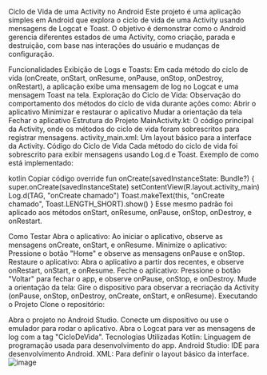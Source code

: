 Ciclo de Vida de uma Activity no Android
Este projeto é uma aplicação simples em Android que explora o ciclo de vida de uma Activity usando mensagens de Logcat e Toast. O objetivo é demonstrar como o Android gerencia diferentes estados de uma Activity, como criação, parada e destruição, com base nas interações do usuário e mudanças de configuração.

Funcionalidades
Exibição de Logs e Toasts: Em cada método do ciclo de vida (onCreate, onStart, onResume, onPause, onStop, onDestroy, onRestart), a aplicação exibe uma mensagem de log no Logcat e uma mensagem Toast na tela.
Exploração do Ciclo de Vida: Observação do comportamento dos métodos do ciclo de vida durante ações como:
Abrir o aplicativo
Minimizar e restaurar o aplicativo
Mudar a orientação da tela
Fechar o aplicativo
Estrutura do Projeto
MainActivity.kt: O código principal da Activity, onde os métodos do ciclo de vida foram sobrescritos para registrar mensagens.
activity_main.xml: Um layout básico para a interface da Activity.
Código do Ciclo de Vida
Cada método do ciclo de vida foi sobrescrito para exibir mensagens usando Log.d e Toast. Exemplo de como está implementado:

kotlin
Copiar código
override fun onCreate(savedInstanceState: Bundle?) {
    super.onCreate(savedInstanceState)
    setContentView(R.layout.activity_main)
    Log.d(TAG, "onCreate chamado")
    Toast.makeText(this, "onCreate chamado", Toast.LENGTH_SHORT).show()
}
Esse mesmo padrão foi aplicado aos métodos onStart, onResume, onPause, onStop, onDestroy, e onRestart.

Como Testar
Abra o aplicativo: Ao iniciar o aplicativo, observe as mensagens onCreate, onStart, e onResume.
Minimize o aplicativo: Pressione o botão "Home" e observe as mensagens onPause e onStop.
Restaure o aplicativo: Abra o aplicativo a partir dos recentes, e observe onRestart, onStart, e onResume.
Feche o aplicativo: Pressione o botão "Voltar" para fechar o app, e observe onPause, onStop, e onDestroy.
Mude a orientação da tela: Gire o dispositivo para observar a recriação da Activity (onPause, onStop, onDestroy, onCreate, onStart, e onResume).
Executando o Projeto
Clone o repositório:

Abra o projeto no Android Studio.
Conecte um dispositivo ou use o emulador para rodar o aplicativo.
Abra o Logcat para ver as mensagens de log com a tag "CicloDeVida".
Tecnologias Utilizadas
Kotlin: Linguagem de programação usada para desenvolvimento do app.
Android Studio: IDE para desenvolvimento Android.
XML: Para definir o layout básico da interface.
![image](https://github.com/user-attachments/assets/b3c57730-5843-43ea-9eda-571af9032fcb)
